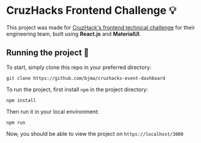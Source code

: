 # CruzHacks Frontend Challenge :bulb:
This project was made for [CruzHack's frontend technical challenge](https://github.com/CruzHacks/cruzhacks-organizer-challenges) for their engineering team, built using **React.js** and **MaterialUI**.


## Running the project :rocket:
To start, simply clone this repo in your preferred directory:
```
git clone https://github.com/bjma/cruzhacks-event-dashboard
```

To run the project, first install `npm` in the project directory:
```
npm install
```

Then run it in your local environment:
```
npm run
```

Now, you should be able to view the project on `https://localhost/3000`
